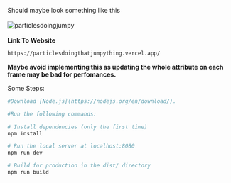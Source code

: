 Should maybe look something like this
<br></br>
![particlesdoingjumpy](https://user-images.githubusercontent.com/66035537/209454426-bd2d4d99-90ce-4266-a9b0-1b6308683838.png)
<br></br>
<b>Link To Website</b>
``` bash
https://particlesdoingthatjumpything.vercel.app/
```

<b>Maybe avoid implementing this as updating the whole attribute on each frame may be bad for perfomances.</b>

Some Steps:

``` bash
#Download [Node.js](https://nodejs.org/en/download/).

#Run the following commands:

# Install dependencies (only the first time)
npm install

# Run the local server at localhost:8080
npm run dev

# Build for production in the dist/ directory
npm run build
```

